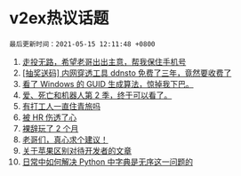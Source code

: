 # v2ex热议话题

`最后更新时间：2021-05-15 12:11:48 +0800`

1. [走投无路，希望老哥出出主意，帮我保住手机号](https://www.v2ex.com/t/776991)
1. [[抽奖送码] 内网穿透工具 ddnsto 免费了三年，竟然要收费了](https://www.v2ex.com/t/776964)
1. [看了 Windows 的 GUID 生成算法，惊掉我下巴。](https://www.v2ex.com/t/776972)
1. [爱、死亡和机器人第 2 季，终于可以看了。](https://www.v2ex.com/t/776973)
1. [有打工人一直住青旅吗](https://www.v2ex.com/t/776925)
1. [被 HR 伤透了心](https://www.v2ex.com/t/776906)
1. [裸辞玩了 2 个月](https://www.v2ex.com/t/776907)
1. [老哥们，真心求个建议！](https://www.v2ex.com/t/777011)
1. [关于苹果区别对待开发者的文章](https://www.v2ex.com/t/776920)
1. [日常中如何解决 Python 中字典是无序这一问题的](https://www.v2ex.com/t/776937)


